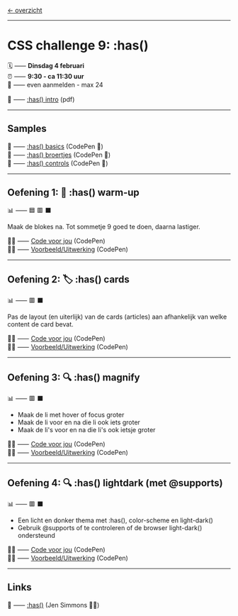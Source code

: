 [← overzicht](CHALLENGES.md)

---

# CSS challenge 9: :has()

🗓️ ⸺ **Dinsdag 4 februari**  
⏰ ⸺ **9:30 - ca 11:30 uur**  
🙋 ⸺ even aanmelden - max 24  

📗 ⸺
<a href="pres/FDND-2425-CSSchallenge9-Has-intro.pdf" target="_blank" rel="noopener noreferrer">:has() intro</a> 
(pdf)   

---

## Samples

🎯 ⸺ [:has() basics](https://codepen.io/shooft/pen/OJdwJBL) (CodePen 🎠)  
🎯 ⸺ [:has() broertjes](https://codepen.io/shooft/pen/NWoBPKr) (CodePen 🎠)  
🎯 ⸺ [:has() controls](https://codepen.io/shooft/pen/oNmMgNm) (CodePen 🎠)  

---

## Oefening 1: 🎉 :has() warm-up

📊 ⸺ 🟦 🟥 ⬛️ 

Maak de blokes na. Tot sommetje 9 goed te doen, daarna lastiger.

🧑‍💻 ⸺
<a href="https://codepen.io/shooft/pen/VYZZmdZ" target="_blank" rel="noopener noreferrer">Code voor jou</a>
(CodePen)  
🧑‍💻 ⸺
<a href="https://codepen.io/shooft/pen/OJKKeaw" target="_blank" rel="noopener noreferrer">Voorbeeld/Uitwerking</a>
(CodePen)

---
 
## Oefening 2: 🏷️ :has() cards

📊 ⸺ 🟥 ⬛️ 

Pas de layout (en uiterlijk) van de cards (articles) aan afhankelijk van welke content de card bevat.

🧑‍💻 ⸺
<a href="https://codepen.io/shooft/pen/VYZNEXV" target="_blank" rel="noopener noreferrer">Code voor jou</a>
(CodePen)  
🧑‍💻 ⸺
<a href="https://codepen.io/shooft/pen/raBbZrO" target="_blank" rel="noopener noreferrer">Voorbeeld/Uitwerking</a>
(CodePen)

---

## Oefening 3: 🔍 :has() magnify

📊 ⸺ 🟥 ⬛️ 

- Maak de li met hover of focus groter
- Maak de li voor en na die li ook iets groter
- Maak de li's voor en na die li's ook ietsje groter

🧑‍💻 ⸺
<a href="https://codepen.io/shooft/pen/WbeWagw" target="_blank" rel="noopener noreferrer">Code voor jou</a>
(CodePen)  
🧑‍💻 ⸺
<a href="https://codepen.io/shooft/pen/ZYzZqWp" target="_blank" rel="noopener noreferrer">Voorbeeld/Uitwerking</a>
(CodePen)

---

## Oefening 4: 🔍 :has() lightdark (met @supports)

📊 ⸺ 🟥 ⬛️ 

- Een licht en donker thema met :has(), color-scheme en light-dark()
- Gebruik @supports of te controleren of de browser light-dark() ondersteund

🧑‍💻 ⸺
<a href="https://codepen.io/shooft/pen/EaYJdrL" target="_blank" rel="noopener noreferrer">Code voor jou</a>
(CodePen)  
🧑‍💻 ⸺
<a href="https://codepen.io/shooft/pen/raBbqej" target="_blank" rel="noopener noreferrer">Voorbeeld/Uitwerking</a>
(CodePen)

---

## Links

🎯 ⸺ [:has()](https://webkit.org/blog/13096/css-has-pseudo-class/) (Jen Simmons 🦹‍♀️)  
